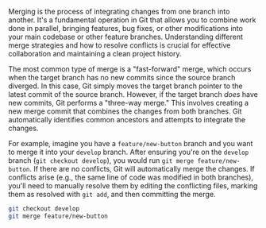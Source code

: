 Merging is the process of integrating changes from one branch into another. It's a fundamental operation in Git that allows you to combine work done in parallel, bringing features, bug fixes, or other modifications into your main codebase or other feature branches. Understanding different merge strategies and how to resolve conflicts is crucial for effective collaboration and maintaining a clean project history.

The most common type of merge is a "fast-forward" merge, which occurs when the target branch has no new commits since the source branch diverged. In this case, Git simply moves the target branch pointer to the latest commit of the source branch. However, if the target branch _does_ have new commits, Git performs a "three-way merge." This involves creating a new merge commit that combines the changes from both branches. Git automatically identifies common ancestors and attempts to integrate the changes.

For example, imagine you have a `feature/new-button` branch and you want to merge it into your `develop` branch. After ensuring you're on the `develop` branch (`git checkout develop`), you would run `git merge feature/new-button`. If there are no conflicts, Git will automatically merge the changes. If conflicts arise (e.g., the same line of code was modified in both branches), you'll need to manually resolve them by editing the conflicting files, marking them as resolved with `git add`, and then committing the merge.

```bash
git checkout develop
git merge feature/new-button
```